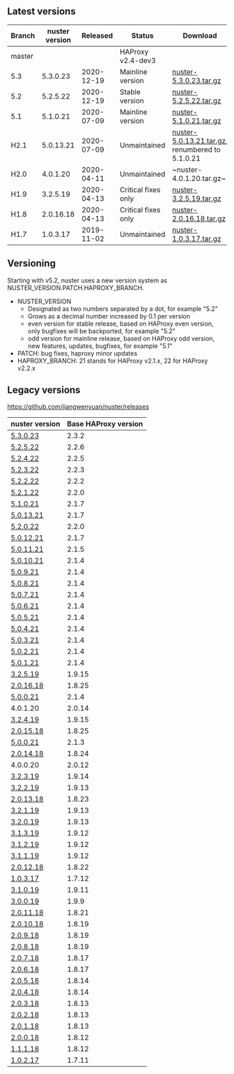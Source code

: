 
## Latest versions

Branch | nuster version | Released   | Status              | Download
------ | -------------- | --------   | ------              | --------
master |                |            | HAProxy v2.4-dev3   |
5.3    | 5.3.0.23       | 2020-12-19 | Mainline version    | [nuster-5.3.0.23.tar.gz][7]
5.2    | 5.2.5.22       | 2020-12-19 | Stable version      | [nuster-5.2.5.22.tar.gz][6]
5.1    | 5.1.0.21       | 2020-07-09 | Mainline version    | [nuster-5.1.0.21.tar.gz][5]
H2.1   | 5.0.13.21      | 2020-07-09 | Unmaintained        | [nuster-5.0.13.21.tar.gz][4], renumbered to 5.1.0.21
H2.0   | 4.0.1.20       | 2020-04-11 | Unmaintained        | ~nuster-4.0.1.20.tar.gz~
H1.9   | 3.2.5.19       | 2020-04-13 | Critical fixes only | [nuster-3.2.5.19.tar.gz][3]
H1.8   | 2.0.16.18      | 2020-04-13 | Critical fixes only | [nuster-2.0.16.18.tar.gz][2]
H1.7   | 1.0.3.17       | 2019-11-02 | Unmaintained        | [nuster-1.0.3.17.tar.gz][1]

[7]:https://github.com/jiangwenyuan/nuster/releases/download/v5.3.0.23/nuster-5.3.0.23.tar.gz
[6]:https://github.com/jiangwenyuan/nuster/releases/download/v5.2.5.22/nuster-5.2.5.22.tar.gz
[5]:https://github.com/jiangwenyuan/nuster/releases/download/v5.1.0.21/nuster-5.1.0.21.tar.gz
[4]:https://github.com/jiangwenyuan/nuster/releases/download/v5.0.13.21/nuster-5.0.13.21.tar.gz
[3]:https://github.com/jiangwenyuan/nuster/releases/download/v3.2.5.19/nuster-3.2.5.19.tar.gz
[2]:https://github.com/jiangwenyuan/nuster/releases/download/v2.0.16.18/nuster-2.0.16.18.tar.gz
[1]:https://github.com/jiangwenyuan/nuster/releases/download/v1.0.3.17/nuster-1.0.3.17.tar.gz

## Versioning

Starting with v5.2, nuster uses a new version system as NUSTER_VERSION.PATCH.HAPROXY_BRANCH.

* NUSTER_VERSION
  * Designated as two numbers separated by a dot, for example "5.2"
  * Grows as a decimal number increased by 0.1 per version
  * even version for stable release, based on HAProxy even version, only bugfixes will be backported, for example "5.2"
  * odd version for mainline release, based on HAProxy odd version, new features, updates, bugfixes, for example "5.1"
* PATCH: bug fixes, haproxy minor updates
* HAPROXY_BRANCH: 21 stands for HAProxy v2.1.x, 22 for HAProxy v2.2.x

## Legacy versions

https://github.com/jiangwenyuan/nuster/releases

| nuster version                                                              | Base HAProxy version
| --------------                                                              | ---------------
| [5.3.0.23](https://github.com/jiangwenyuan/nuster/releases/tag/v5.3.0.23)   | 2.3.2
| [5.2.5.22](https://github.com/jiangwenyuan/nuster/releases/tag/v5.2.5.22)   | 2.2.6
| [5.2.4.22](https://github.com/jiangwenyuan/nuster/releases/tag/v5.2.4.22)   | 2.2.5
| [5.2.3.22](https://github.com/jiangwenyuan/nuster/releases/tag/v5.2.3.22)   | 2.2.3
| [5.2.2.22](https://github.com/jiangwenyuan/nuster/releases/tag/v5.2.2.22)   | 2.2.2
| [5.2.1.22](https://github.com/jiangwenyuan/nuster/releases/tag/v5.2.1.22)   | 2.2.0
| [5.1.0.21](https://github.com/jiangwenyuan/nuster/releases/tag/v5.1.0.21)   | 2.1.7
| [5.0.13.21](https://github.com/jiangwenyuan/nuster/releases/tag/v5.0.13.21) | 2.1.7
| [5.2.0.22](https://github.com/jiangwenyuan/nuster/releases/tag/v5.2.0.22)   | 2.2.0
| [5.0.12.21](https://github.com/jiangwenyuan/nuster/releases/tag/v5.0.12.21) | 2.1.7
| [5.0.11.21](https://github.com/jiangwenyuan/nuster/releases/tag/v5.0.11.21) | 2.1.5
| [5.0.10.21](https://github.com/jiangwenyuan/nuster/releases/tag/v5.0.10.21) | 2.1.4
| [5.0.9.21](https://github.com/jiangwenyuan/nuster/releases/tag/v5.0.9.21)   | 2.1.4
| [5.0.8.21](https://github.com/jiangwenyuan/nuster/releases/tag/v5.0.8.21)   | 2.1.4
| [5.0.7.21](https://github.com/jiangwenyuan/nuster/releases/tag/v5.0.7.21)   | 2.1.4
| [5.0.6.21](https://github.com/jiangwenyuan/nuster/releases/tag/v5.0.6.21)   | 2.1.4
| [5.0.5.21](https://github.com/jiangwenyuan/nuster/releases/tag/v5.0.5.21)   | 2.1.4
| [5.0.4.21](https://github.com/jiangwenyuan/nuster/releases/tag/v5.0.4.21)   | 2.1.4
| [5.0.3.21](https://github.com/jiangwenyuan/nuster/releases/tag/v5.0.3.21)   | 2.1.4
| [5.0.2.21](https://github.com/jiangwenyuan/nuster/releases/tag/v5.0.2.21)   | 2.1.4
| [5.0.1.21](https://github.com/jiangwenyuan/nuster/releases/tag/v5.0.1.21)   | 2.1.4
| [3.2.5.19](https://github.com/jiangwenyuan/nuster/releases/tag/v3.2.5.19)   | 1.9.15
| [2.0.16.18](https://github.com/jiangwenyuan/nuster/releases/tag/v2.0.16.18) | 1.8.25
| [5.0.0.21](https://github.com/jiangwenyuan/nuster/releases/tag/v5.0.0.21)   | 2.1.4
|  4.0.1.20                                                                   | 2.0.14
| [3.2.4.19](https://github.com/jiangwenyuan/nuster/releases/tag/v3.2.4.19)   | 1.9.15
| [2.0.15.18](https://github.com/jiangwenyuan/nuster/releases/tag/v2.0.15.18) | 1.8.25
| [5.0.0.21](https://github.com/jiangwenyuan/nuster/releases/tag/v5.0.0.21)   | 2.1.3
| [2.0.14.18](https://github.com/jiangwenyuan/nuster/releases/tag/v2.0.14.18) | 1.8.24
|  4.0.0.20                                                                   | 2.0.12
| [3.2.3.19](https://github.com/jiangwenyuan/nuster/releases/tag/v3.2.3.19)   | 1.9.14
| [3.2.2.19](https://github.com/jiangwenyuan/nuster/releases/tag/v3.2.2.19)   | 1.9.13
| [2.0.13.18](https://github.com/jiangwenyuan/nuster/releases/tag/v2.0.13.18) | 1.8.23
| [3.2.1.19](https://github.com/jiangwenyuan/nuster/releases/tag/v3.2.1.19)   | 1.9.13
| [3.2.0.19](https://github.com/jiangwenyuan/nuster/releases/tag/v3.2.0.19)   | 1.9.13
| [3.1.3.19](https://github.com/jiangwenyuan/nuster/releases/tag/v3.1.3.19)   | 1.9.12
| [3.1.2.19](https://github.com/jiangwenyuan/nuster/releases/tag/v3.1.2.19)   | 1.9.12
| [3.1.1.19](https://github.com/jiangwenyuan/nuster/releases/tag/v3.1.1.19)   | 1.9.12
| [2.0.12.18](https://github.com/jiangwenyuan/nuster/releases/tag/v2.0.12.18) | 1.8.22
| [1.0.3.17](https://github.com/jiangwenyuan/nuster/releases/tag/v1.0.3.17)   | 1.7.12
| [3.1.0.19](https://github.com/jiangwenyuan/nuster/releases/tag/v3.1.0.19)   | 1.9.11
| [3.0.0.19](https://github.com/jiangwenyuan/nuster/releases/tag/v3.0.0.19)   | 1.9.9
| [2.0.11.18](https://github.com/jiangwenyuan/nuster/releases/tag/v2.0.11.18) | 1.8.21
| [2.0.10.18](https://github.com/jiangwenyuan/nuster/releases/tag/v2.0.10.18) | 1.8.19
| [2.0.9.18](https://github.com/jiangwenyuan/nuster/releases/tag/v2.0.9.18)   | 1.8.19
| [2.0.8.18](https://github.com/jiangwenyuan/nuster/releases/tag/v2.0.8.18)   | 1.8.19
| [2.0.7.18](https://github.com/jiangwenyuan/nuster/releases/tag/v2.0.7.18)   | 1.8.17
| [2.0.6.18](https://github.com/jiangwenyuan/nuster/releases/tag/v2.0.6.18)   | 1.8.17
| [2.0.5.18](https://github.com/jiangwenyuan/nuster/releases/tag/v2.0.5.18)   | 1.8.14
| [2.0.4.18](https://github.com/jiangwenyuan/nuster/releases/tag/v2.0.4.18)   | 1.8.14
| [2.0.3.18](https://github.com/jiangwenyuan/nuster/releases/tag/v2.0.3.18)   | 1.8.13
| [2.0.2.18](https://github.com/jiangwenyuan/nuster/releases/tag/v2.0.2.18)   | 1.8.13
| [2.0.1.18](https://github.com/jiangwenyuan/nuster/releases/tag/v2.0.1.18)   | 1.8.13
| [2.0.0.18](https://github.com/jiangwenyuan/nuster/releases/tag/v2.0.0.18)   | 1.8.12
| [1.1.1.18](https://github.com/jiangwenyuan/nuster/releases/tag/v1.1.1.18)   | 1.8.12
| [1.0.2.17](https://github.com/jiangwenyuan/nuster/releases/tag/v1.0.2.17)   | 1.7.11
